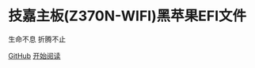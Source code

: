 # 技嘉主板(Z370N-WIFI)黑苹果EFI文件

 生命不息 折腾不止

[GitHub](https://github.com/qinkangdeid/z370n-wifi-hackintosh)
[开始阅读](#项目说明)